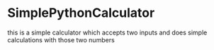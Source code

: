 # SimplePythonCalculator
this is a simple calculator which accepts two inputs and does simple calculations with those two numbers
